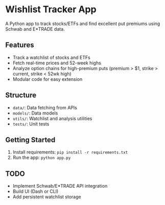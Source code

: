 # Wishlist Tracker App

A Python app to track stocks/ETFs and find excellent put premiums using Schwab and E*TRADE data.

## Features
- Track a watchlist of stocks and ETFs
- Fetch real-time prices and 52-week highs
- Analyze option chains for high-premium puts (premium > $1, strike > current, strike < 52wk high)
- Modular code for easy extension

## Structure
- `data/`: Data fetching from APIs
- `models/`: Data models
- `utils/`: Watchlist and analysis utilities
- `tests/`: Unit tests

## Getting Started
1. Install requirements: `pip install -r requirements.txt`
2. Run the app: `python app.py`

## TODO
- Implement Schwab/E*TRADE API integration
- Build UI (Dash or CLI)
- Add persistent watchlist storage
